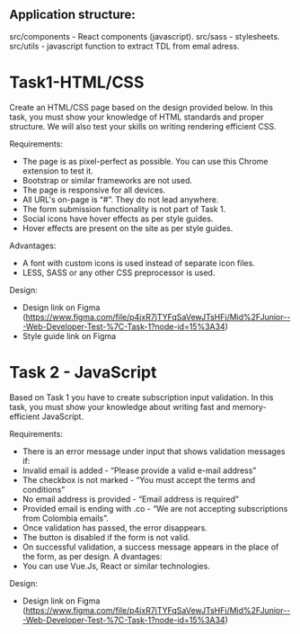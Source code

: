 ## Application structure: 
src/components - React components (javascript).
src/sass - stylesheets.
src/utils - javascript function to extract TDL from emal adress.


# Task1-HTML/CSS

Create an HTML/CSS page based on the design provided below.
In this task, you must show your knowledge of HTML standards and proper structure. We will also test your skills on writing rendering efficient CSS.

Requirements:
- The page is as pixel-perfect as possible. You can use ​this​ Chrome extension to test it.
- Bootstrap or similar frameworks are not used.
- The page is responsive for all devices.
- All URL's on-page is “#”. They do not lead anywhere.
- The form submission functionality is not part of Task 1.
- Social icons have hover effects as per style guides.
- Hover effects are present on the site as per style guides.

Advantages:
- A font with custom icons is used instead of separate icon files.
- LESS, SASS or any other CSS preprocessor is used.

Design:
- Design link on Figma (https://www.figma.com/file/p4jxR7jTYFqSaVewJTsHFj/Mid%2FJunior---Web-Developer-Test-%7C-Task-1?node-id=15%3A34)
- Style guide link on Figma


# Task 2 - JavaScript

Based on Task 1 you have to create subscription input validation.
In this task, you must show your knowledge about writing fast and memory-efficient JavaScript.

Requirements:
- There is an error message under input that shows validation messages if:
- Invalid email is added - “Please provide a valid e-mail address”
- The checkbox is not marked - “You must accept the terms and conditions”
- No email address is provided - “Email address is required”
- Provided email is ending with .co - “We are not accepting subscriptions from Colombia
emails”.
- Once validation has passed, the error disappears.
- The button is disabled if the form is not valid.
- On successful validation, a success message appears in the place of the form, as per design.
A
dvantages:
- You can use Vue.Js, React or similar technologies.

Design:
- Design link on Figma (https://www.figma.com/file/p4jxR7jTYFqSaVewJTsHFj/Mid%2FJunior---Web-Developer-Test-%7C-Task-1?node-id=15%3A34)
